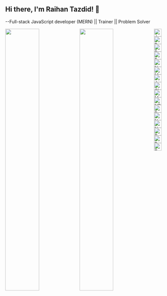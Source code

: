 ## Hi there, I'm Raihan Tazdid! 👋
<p> --Full-stack JavaScript developer (MERN) || Trainer || Problem Solver </p>

<img  align="left" width="46%" src="https://github-readme-stats.vercel.app/api?username=raihan-tajdid007&show_icons=true&theme=dracula" />
<img align="left" width="46%" src="https://github-readme-stats.vercel.app/api/top-langs/?username=raihan-tajdid007&layout=compact&theme=onedark" /> 


<img  height="24px" align="left" alt="Javascript" src="https://img.shields.io/badge/javascript-%23323330.svg?style=for-the-badge&logo=javascript&logoColor=%23F7DF1E "  />
<img  height="24px" align="left" alt="React.js" src="https://img.shields.io/badge/react-%2320232a.svg?style=for-the-badge&logo=react&logoColor=%2361DAFB"  />
<img height="24px"" alt="Redux" src="https://img.shields.io/badge/redux-%23593d88.svg?style=for-the-badge&logo=redux&logoColor=white"  />

<img height="24px" align="left" alt="Express.js" src="https://img.shields.io/badge/Express.js-000000?style=for-the-badge&logo=express&logoColor=white"  />
<img height="24px" align="left" alt="NodeJS" src="https://img.shields.io/badge/node.js-6DA55F?style=for-the-badge&logo=node.js&logoColor=white"  />
<img height="24px" alt="MongoDB" src="https://img.shields.io/badge/MongoDB-%234ea94b.svg?style=for-the-badge&logo=mongodb&logoColor=white"  />

<img height="24px" align="left" alt="JWT" src="https://img.shields.io/badge/JWT-black?style=for-the-badge&logo=JSON%20web%20tokens"  />
<img height="24px" align="left" alt="Chakra" src="https://img.shields.io/badge/chakra-%234ED1C5.svg?style=for-the-badge&logo=chakraui&logoColor=white"  />
<img height="24px" align="left" alt="MUI" src="https://img.shields.io/badge/MUI-%230081CB.svg?style=for-the-badge&logo=mui&logoColor=white"  />
<img height="24px"  alt="NPM" src="https://img.shields.io/badge/NPM-%23000000.svg?style=for-the-badge&logo=npm&logoColor=white"  />

<img height="24px" align="left"  alt="React-router" src="https://img.shields.io/badge/React_Router-CA4245?style=for-the-badge&logo=react-router&logoColor=white"  />
<img height="24px" align="left" alt="Next JS" src="https://img.shields.io/badge/Next-black?style=for-the-badge&logo=next.js&logoColor=white"  />
<img  height="24px" alt="NestJS" src="https://img.shields.io/badge/nestjs-%23E0234E.svg?style=for-the-badge&logo=nestjs&logoColor=white"  />



<img height="24px" align="left" alt="TypeScript" src="https://img.shields.io/badge/typescript-%23007ACC.svg?style=for-the-badge&logo=typescript&logoColor=white"  />
<img height="24px" align="left" alt="Python" src="https://img.shields.io/badge/python-3670A0?style=for-the-badge&logo=python&logoColor=ffdd54"  />
<img height="24px"  alt="TensorFlow" src="https://img.shields.io/badge/TensorFlow-%23FF6F00.svg?style=for-the-badge&logo=TensorFlow&logoColor=white"  />










